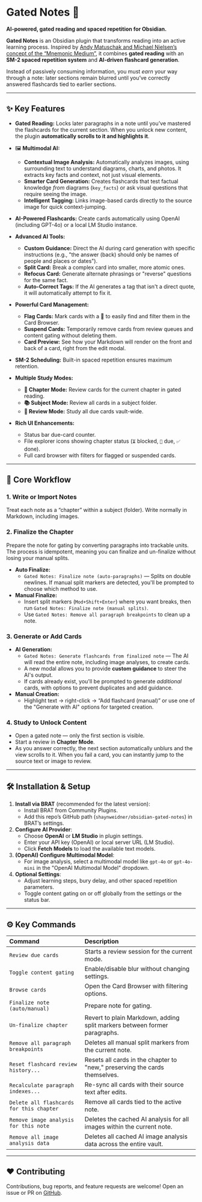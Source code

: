 # Gated Notes 🧠

**AI-powered, gated reading and spaced repetition for Obsidian.**

**Gated Notes** is an Obsidian plugin that transforms reading into an active learning process. Inspired by [Andy Matuschak and Michael Nielsen’s concept of the “Mnemonic Medium”](https://numinous.productions/ttft/#introducing-mnemonic-medium), it combines **gated reading** with an **SM-2 spaced repetition system** and **AI-driven flashcard generation**.

Instead of passively consuming information, you must _earn_ your way through a note: later sections remain blurred until you’ve correctly answered flashcards tied to earlier sections.

---

## ✨ Key Features

-   **Gated Reading:** Locks later paragraphs in a note until you’ve mastered the flashcards for the current section. When you unlock new content, the plugin **automatically scrolls to it and highlights it**.

-   🖼️ **Multimodal AI:**
    -   **Contextual Image Analysis:** Automatically analyzes images, using surrounding text to understand diagrams, charts, and photos. It extracts key facts and context, not just visual elements.
    -   **Smarter Card Generation:** Creates flashcards that test factual knowledge *from* diagrams (`key_facts`) or ask visual questions that require seeing the image.
    -   **Intelligent Tagging:** Links image-based cards directly to the source image for quick context-jumping.

-   **AI-Powered Flashcards:** Create cards automatically using OpenAI (including GPT-4o) or a local LM Studio instance.

-   **Advanced AI Tools:**
    -   **Custom Guidance:** Direct the AI during card generation with specific instructions (e.g., "the answer (back) should only be names of people and places or dates").
    -   **Split Card:** Break a complex card into smaller, more atomic ones.
    -   **Refocus Card:** Generate alternate phrasings or "reverse" questions for the same fact.
    -   **Auto-Correct Tags:** If the AI generates a tag that isn't a direct quote, it will automatically attempt to fix it.

-   **Powerful Card Management:**
    -   **Flag Cards:** Mark cards with a 🚩 to easily find and filter them in the Card Browser.
    -   **Suspend Cards:** Temporarily remove cards from review queues and content gating without deleting them.
    -   **Card Preview:** See how your Markdown will render on the front and back of a card, right from the edit modal.

-   **SM-2 Scheduling:** Built-in spaced repetition ensures maximum retention.

-   **Multiple Study Modes:**
    -   **🎯 Chapter Mode:** Review cards for the current chapter in gated reading.
    -   **📚 Subject Mode:** Review all cards in a subject folder.
    -   **🧠 Review Mode:** Study all due cards vault-wide.

-   **Rich UI Enhancements:**
    -   Status bar due-card counter.
    -   File explorer icons showing chapter status (`⏳` blocked, `📆` due, `✅` done).
    -   Full card browser with filters for flagged or suspended cards.

---

## 🚀 Core Workflow

### 1. Write or Import Notes

Treat each note as a “chapter” within a subject (folder). Write normally in Markdown, including images.

### 2. Finalize the Chapter

Prepare the note for gating by converting paragraphs into trackable units. The process is idempotent, meaning you can finalize and un-finalize without losing your manual splits.

-   **Auto Finalize:**
    -   `Gated Notes: Finalize note (auto-paragraphs)` — Splits on double newlines. If manual split markers are detected, you'll be prompted to choose which method to use.
-   **Manual Finalize:**
    -   Insert split markers (`Mod+Shift+Enter`) where you want breaks, then run `Gated Notes: Finalize note (manual splits)`.
    -   Use `Gated Notes: Remove all paragraph breakpoints` to clean up a note.

### 3. Generate or Add Cards

-   **AI Generation:**
    -   `Gated Notes: Generate flashcards from finalized note` — The AI will read the entire note, including image analyses, to create cards.
    -   A new modal allows you to provide **custom guidance** to steer the AI's output.
    -   If cards already exist, you'll be prompted to generate *additional* cards, with options to prevent duplicates and add guidance.
-   **Manual Creation:**
    -   Highlight text → right-click → “Add flashcard (manual)” or use one of the "Generate with AI" options for targeted creation.

### 4. Study to Unlock Content

-   Open a gated note — only the first section is visible.
-   Start a review in **Chapter Mode**.
-   As you answer correctly, the next section automatically unblurs and the view scrolls to it. When you fail a card, you can instantly jump to the source text or image to review.

---

## 🛠 Installation & Setup

1.  **Install via BRAT** (recommended for the latest version):
    -   Install BRAT from Community Plugins.
    -   Add this repo’s GitHub path (`shaynweidner/obsidian-gated-notes`) in BRAT’s settings.
2.  **Configure AI Provider**:
    -   Choose **OpenAI** or **LM Studio** in plugin settings.
    -   Enter your API key (OpenAI) or local server URL (LM Studio).
    -   Click **Fetch Models** to load the available text models.
3.  **(OpenAI) Configure Multimodal Model**:
    -   For image analysis, select a multimodal model like `gpt-4o` or `gpt-4o-mini` in the "OpenAI Multimodal Model" dropdown.
4.  **Optional Settings**:
    -   Adjust learning steps, bury delay, and other spaced repetition parameters.
    -   Toggle content gating on or off globally from the settings or the status bar.

---

## ⚙️ Key Commands

| Command | Description |
| :--- | :--- |
| `Review due cards` | Starts a review session for the current mode. |
| `Toggle content gating` | Enable/disable blur without changing settings. |
| `Browse cards` | Open the Card Browser with filtering options. |
| `Finalize note (auto/manual)` | Prepare note for gating. |
| `Un-finalize chapter` | Revert to plain Markdown, adding split markers between former paragraphs. |
| `Remove all paragraph breakpoints` | Deletes all manual split markers from the current note. |
| `Reset flashcard review history...` | Resets all cards in the chapter to "new," preserving the cards themselves. |
| `Recalculate paragraph indexes...` | Re-sync all cards with their source text after edits. |
| `Delete all flashcards for this chapter` | Remove all cards tied to the active note. |
| `Remove image analysis for this note` | Deletes the cached AI analysis for all images within the current note. |
| `Remove all image analysis data` | Deletes all cached AI image analysis data across the entire vault. |

---

## ❤️ Contributing

Contributions, bug reports, and feature requests are welcome!
Open an issue or PR on [GitHub](https://github.com/shaynweidner/obsidian-gated-notes).
